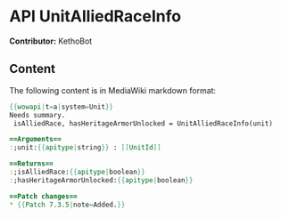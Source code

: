 # API UnitAlliedRaceInfo

**Contributor:** KethoBot

## Content

The following content is in MediaWiki markdown format:

```mediawiki
{{wowapi|t=a|system=Unit}}
Needs summary.
 isAlliedRace, hasHeritageArmorUnlocked = UnitAlliedRaceInfo(unit)

==Arguments==
:;unit:{{apitype|string}} : [[UnitId]]

==Returns==
:;isAlliedRace:{{apitype|boolean}}
:;hasHeritageArmorUnlocked:{{apitype|boolean}}

==Patch changes==
* {{Patch 7.3.5|note=Added.}}
```